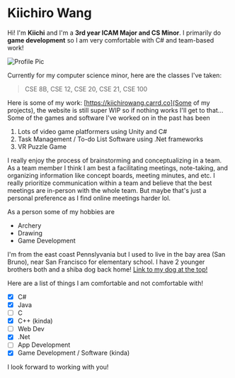 # Kiichiro Wang
Hi! I'm **Kiichi** and I'm a **3rd year ICAM Major and CS Minor**. I primarily do __game development__ so I am very comfortable with C# and team-based work!

<a name="my-custom-anchor-point"></a>
![Profile Pic](\CSE110-Profile-Page\ProfilePic.jpg)

Currently for my computer science minor, here are the classes I've taken:
> CSE 8B,
> CSE 12,
> CSE 20,
> CSE 21,
> CSE 100

Here is some of my work: [https://kiichirowang.carrd.co](Some of my projects), the website is still super WIP so if nothing works I'll get to that...
Some of the games and software I've worked on in the past has been
1. Lots of video game platformers using Unity and C#
2. Task Management / To-do List Software using .Net frameworks
3. VR Puzzle Game

I really enjoy the process of brainstorming and conceptualizing in a team. As a team member I think I am best a facilitating meetings, note-taking, and organizing information like concept boards, meeting minutes, and etc. I really prioritize communication within a team and believe that the best meetings are in-person with the whole team. But maybe that's just a personal preference as I find online meetings harder lol.

As a person some of my hobbies are 
- Archery
- Drawing
- Game Development

I'm from the east coast Pennslyvania but I used to live in the bay area (San Bruno), near San Francisco for elementary school. I have 2 younger brothers both and a shiba dog back home! 
[Link to my dog at the top!](#my-custom-anchor-point)

Here are a list of things I am comfortable and not comfortable with!
- [x] C#
- [x] Java
- [ ] C
- [x] C++ (kinda)
- [ ] Web Dev
- [x] .Net
- [ ] App Development
- [x] Game Development / Software (kinda) 

I look forward to working with you!